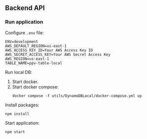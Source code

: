 ## Backend API

### Run application

Configure `.env` file:

```shell
ENV=development
AWS_DEFAULT_REGION=us-east-1
AWS_ACCESS_KEY_ID=Your AWS Access Key ID
AWS_SECRET_ACCESS_KEY=Your AWS Secret Access Key
AWS_REGION=us-east-1
TABLE_NAME=ppv-table-local
```

Run local DB:
1. Start docker.
2. Start docker compose:
    ```shell
    docker compose -f utils/DynamoDBLocal/docker-compose.yml up
    ```

Install packages:

```shell
npm install
```

Start application:

```shell
npm start
```

